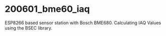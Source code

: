 # 200601_bme60_iaq
ESP8266 based sensor station with Bosch BME680. Calculating IAQ Values using the BSEC library.

